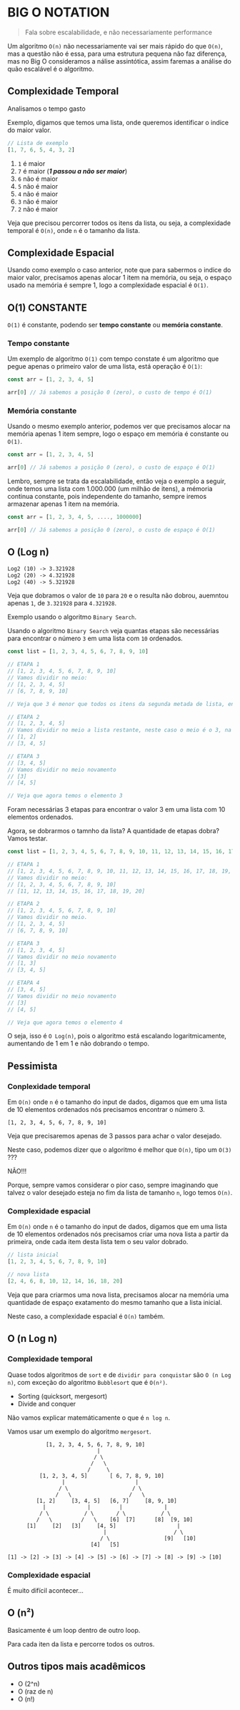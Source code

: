 # BIG O NOTATION
> Fala sobre escalabilidade, e não necessariamente performance

Um algoritmo `O(n)` não necessariamente vai ser mais rápido do que `O(n)`, mas a questão não é essa, para uma estrutura pequena não faz diferença, mas no Big O consideramos a  nálise assintótica, assim faremas a análise
do quão escalável é o algoritmo.

## Complexidade Temporal

Analisamos o tempo gasto

Exemplo, digamos que temos uma lista, onde queremos identificar o indice do maior valor.

```javascript
// Lista de exemplo
[1, 7, 6, 5, 4, 3, 2]
```
1. `1` é maior
2. `7` é maior (***1 passou a não ser maior***)
3. `6` não é maior
4. `5` não é maior
5. `4` não é maior
6. `3` não é maior
7. `2` não é maior

Veja que precisou percorrer todos os itens da lista, ou seja, a complexidade temporal é `O(n)`, onde `n` é o tamanho da lista.


## Complexidade Espacial

Usando como exemplo o caso anterior, note que para sabermos o indice do maior valor, precisamos apenas alocar 1 item na memória, ou seja, o espaço usado na memória é sempre 1, logo a complexidade espacial é `O(1)`.


## O(1) CONSTANTE

`O(1)` é constante, podendo ser **tempo constante** ou **memória constante**.

### Tempo constante

Um exemplo de algoritmo `O(1)` com tempo constate é um algoritmo que pegue apenas o primeiro valor de uma lista, está operação é `O(1)`:

```javascript
const arr = [1, 2, 3, 4, 5]

arr[0] // Já sabemos a posição 0 (zero), o custo de tempo é O(1)
```

### Memória constante

Usando o mesmo exemplo anterior, podemos ver que precisamos alocar na memória apenas 1 item sempre, logo o espaço em memória é constante ou `O(1)`.

```javascript
const arr = [1, 2, 3, 4, 5]

arr[0] // Já sabemos a posição 0 (zero), o custo de espaço é O(1)
```

Lembro, sempre se trata da escalabilidade, então veja o exemplo a seguir, onde temos uma lista com 1.000.000 (um milhão de itens), a mémoria continua constante, pois independente do tamanho, sempre iremos armazenar apenas 1 item na memória.

```javascript
const arr = [1, 2, 3, 4, 5, ...., 1000000]

arr[0] // Já sabemos a posição 0 (zero), o custo de espaço é O(1)
```

## O (Log n)

```txt
Log2 (10) -> 3.321928
Log2 (20) -> 4.321928
Log2 (40) -> 5.321928
```

Veja que dobramos o valor de `10` para `20` e o resulta não dobrou, auemntou apenas `1`, de `3.321928` para `4.321928`.

Exemplo usando o algoritmo `Binary Search`.

Usando o algoritmo `Binary Search` veja quantas etapas são necessárias para encontrar o número `3` em uma lista com `10` ordenados.

```javascript
const list = [1, 2, 3, 4, 5, 6, 7, 8, 9, 10]

// ETAPA 1
// [1, 2, 3, 4, 5, 6, 7, 8, 9, 10]
// Vamos dividir no meio:
// [1, 2, 3, 4, 5]
// [6, 7, 8, 9, 10]

// Veja que 3 é menor que todos os itens da segunda metada de lista, então podemos descartar a segunda metade

// ETAPA 2
// [1, 2, 3, 4, 5]
// Vamos dividir no meio a lista restante, neste caso o meio é o 3, na maioria das implementações de Binary Search é considerado o elemento da esquerda, que no caso é o 2.
// [1, 2] 
// [3, 4, 5]

// ETAPA 3
// [3, 4, 5]
// Vamos dividir no meio novamento
// [3]
// [4, 5]

// Veja que agora temos o elemento 3
```

Foram necessárias 3 etapas para encontrar o valor 3 em uma lista com 10 elementos ordenados.

Agora, se dobrarmos o tamnho da lista? A quantidade de etapas dobra? Vamos testar.


```javascript
const list = [1, 2, 3, 4, 5, 6, 7, 8, 9, 10, 11, 12, 13, 14, 15, 16, 17, 18, 19, 20]

// ETAPA 1
// [1, 2, 3, 4, 5, 6, 7, 8, 9, 10, 11, 12, 13, 14, 15, 16, 17, 18, 19, 20]
// Vamos dividir no meio:
// [1, 2, 3, 4, 5, 6, 7, 8, 9, 10]
// [11, 12, 13, 14, 15, 16, 17, 18, 19, 20]

// ETAPA 2
// [1, 2, 3, 4, 5, 6, 7, 8, 9, 10]
// Vamos dividir no meio.
// [1, 2, 3, 4, 5]
// [6, 7, 8, 9, 10]

// ETAPA 3
// [1, 2, 3, 4, 5]
// Vamos dividir no meio novamento
// [1, 3]
// [3, 4, 5]

// ETAPA 4
// [3, 4, 5]
// Vamos dividir no meio novamento
// [3]
// [4, 5]

// Veja que agora temos o elemento 4
```

O seja, isso é `O Log(n)`, pois o algoritmo está escalando logaritmicamente, aumentando de 1 em 1 e não dobrando o tempo.


## Pessimista

### Conplexidade temporal

Em `O(n)` onde `n` é o tamanho do input de dados, digamos que em uma lista de 10 elementos ordenados nós precisamos encontrar o número 3.
```
[1, 2, 3, 4, 5, 6, 7, 8, 9, 10]
```
Veja que precisaremos apenas de 3 passos para achar o valor desejado.

Neste caso, podemos dizer que o algoritmo é melhor que `O(n)`, tipo um `O(3)` ???

NÃO!!!

Porque, sempre vamos considerar o pior caso, sempre imaginando que talvez o valor desejado esteja no fim da lista de tamanho `n`, logo temos `O(n)`.

### Complexidade espacial

Em `O(n)` onde `n` é o tamanho do input de dados, digamos que em uma lista de 10 elementos ordenados nós precisamos criar uma nova lista a partir da primeira, onde cada item desta lista tem o seu valor dobrado.
```javascript
// lista inicial
[1, 2, 3, 4, 5, 6, 7, 8, 9, 10]

// nova lista
[2, 4, 6, 8, 10, 12, 14, 16, 18, 20]
```

Veja que para criarmos uma nova lista, precisamos alocar na memória uma quantidade de espaço exatamento do mesmo tamanho que a lista inicial.

Neste caso, a complexidade espacial é `O(n)` também.


## O (n Log n) 

### Complexidade temporal

Quase todos algoritmos de `sort` e de `dividir para conquistar` são `O (n Log n)`, com exceção do algoritmo `Bubblesort` que é `O(n²)`.

- Sorting (quicksort, mergesort)
- Divide and conquer

Não vamos explicar matemáticamente o que é `n log n`.

Vamos usar um exemplo do algoritmo `mergesort`.

```graph
            [1, 2, 3, 4, 5, 6, 7, 8, 9, 10]
                            |
                           / \
                          /   \
                         /     \
          [1, 2, 3, 4, 5]       [ 6, 7, 8, 9, 10]
                 |                      |
                / \                    / \
               /   \                  /   \
         [1, 2]     [3, 4, 5]   [6, 7]     [8, 9, 10]
           |             |         |             |
          / \           / \       / \           / \
         /   \         /   \    [6]  [7]      [8]  [9, 10]
      [1]     [2]   [3]     [4, 5]                   |
                              |                     / \
                             / \                 [9]   [10]
                          [4]   [5]

[1] -> [2] -> [3] -> [4] -> [5] -> [6] -> [7] -> [8] -> [9] -> [10]
```


### Complexidade espacial

É muito difícil acontecer...

## O (n²)

Basicamente é um loop dentro de outro loop.

Para cada iten da lista e percorre todos os outros.

## Outros tipos mais acadêmicos

- O (2^n)
- O (raz de n)
- O (n!)